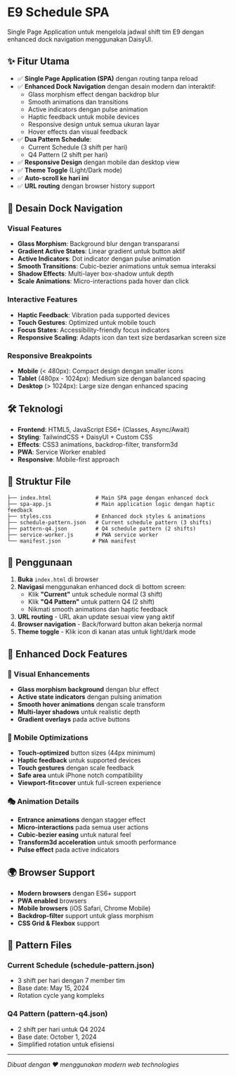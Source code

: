 # E9 Schedule SPA

Single Page Application untuk mengelola jadwal shift tim E9 dengan enhanced dock navigation menggunakan DaisyUI.

## ✨ Fitur Utama

- ✅ **Single Page Application (SPA)** dengan routing tanpa reload
- ✅ **Enhanced Dock Navigation** dengan desain modern dan interaktif:
  - Glass morphism effect dengan backdrop blur
  - Smooth animations dan transitions
  - Active indicators dengan pulse animation
  - Haptic feedback untuk mobile devices
  - Responsive design untuk semua ukuran layar
  - Hover effects dan visual feedback
- ✅ **Dua Pattern Schedule**:
  - Current Schedule (3 shift per hari)
  - Q4 Pattern (2 shift per hari)
- ✅ **Responsive Design** dengan mobile dan desktop view
- ✅ **Theme Toggle** (Light/Dark mode)
- ✅ **Auto-scroll ke hari ini**
- ✅ **URL routing** dengan browser history support

## 🎨 Desain Dock Navigation

### Visual Features
- **Glass Morphism**: Background blur dengan transparansi
- **Gradient Active States**: Linear gradient untuk button aktif
- **Active Indicators**: Dot indicator dengan pulse animation
- **Smooth Transitions**: Cubic-bezier animations untuk semua interaksi
- **Shadow Effects**: Multi-layer box-shadow untuk depth
- **Scale Animations**: Micro-interactions pada hover dan click

### Interactive Features
- **Haptic Feedback**: Vibration pada supported devices
- **Touch Gestures**: Optimized untuk mobile touch
- **Focus States**: Accessibility-friendly focus indicators
- **Responsive Scaling**: Adapts icon dan text size berdasarkan screen size

### Responsive Breakpoints
- **Mobile** (< 480px): Compact design dengan smaller icons
- **Tablet** (480px - 1024px): Medium size dengan balanced spacing
- **Desktop** (> 1024px): Large size dengan enhanced spacing

## 🛠 Teknologi

- **Frontend**: HTML5, JavaScript ES6+ (Classes, Async/Await)
- **Styling**: TailwindCSS + DaisyUI + Custom CSS
- **Effects**: CSS3 animations, backdrop-filter, transform3d
- **PWA**: Service Worker enabled
- **Responsive**: Mobile-first approach

## 📁 Struktur File

```
├── index.html              # Main SPA page dengan enhanced dock
├── spa-app.js              # Main application logic dengan haptic feedback
├── styles.css              # Enhanced dock styles & animations
├── schedule-pattern.json   # Current schedule pattern (3 shifts)
├── pattern-q4.json         # Q4 schedule pattern (2 shifts)
├── service-worker.js       # PWA service worker
└── manifest.json          # PWA manifest
```

## 🚀 Penggunaan

1. **Buka** `index.html` di browser
2. **Navigasi** menggunakan enhanced dock di bottom screen:
   - Klik **"Current"** untuk schedule normal (3 shift)
   - Klik **"Q4 Pattern"** untuk pattern Q4 (2 shift)
   - Nikmati smooth animations dan haptic feedback
3. **URL routing** - URL akan update sesuai view yang aktif
4. **Browser navigation** - Back/forward button akan bekerja normal
5. **Theme toggle** - Klik icon di kanan atas untuk light/dark mode

## 🎯 Enhanced Dock Features

### 🎨 Visual Enhancements
- **Glass morphism background** dengan blur effect
- **Active state indicators** dengan pulsing animation
- **Smooth hover animations** dengan scale transform
- **Multi-layer shadows** untuk realistic depth
- **Gradient overlays** pada active buttons

### 📱 Mobile Optimizations
- **Touch-optimized** button sizes (44px minimum)
- **Haptic feedback** untuk supported devices
- **Touch gestures** dengan scale feedback
- **Safe area** untuk iPhone notch compatibility
- **Viewport-fit=cover** untuk full-screen experience

### 🎭 Animation Details
- **Entrance animations** dengan stagger effect
- **Micro-interactions** pada semua user actions
- **Cubic-bezier easing** untuk natural feel
- **Transform3d acceleration** untuk smooth performance
- **Pulse effect** pada active indicators

## 🌍 Browser Support

- **Modern browsers** dengan ES6+ support
- **PWA enabled** browsers
- **Mobile browsers** (iOS Safari, Chrome Mobile)
- **Backdrop-filter** support untuk glass morphism
- **CSS Grid & Flexbox** support

## 📝 Pattern Files

### Current Schedule (schedule-pattern.json)
- 3 shift per hari dengan 7 member tim
- Base date: May 15, 2024
- Rotation cycle yang kompleks

### Q4 Pattern (pattern-q4.json)  
- 2 shift per hari untuk Q4 2024
- Base date: October 1, 2024
- Simplified rotation untuk efisiensi

---

*Dibuat dengan ❤️ menggunakan modern web technologies*